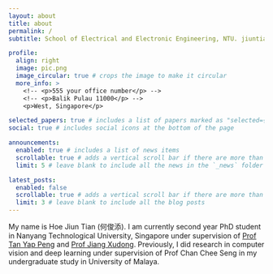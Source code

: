 ```yaml
---
layout: about
title: about
permalink: /
subtitle: School of Electrical and Electronic Engineering, NTU. jiuntian@gmail.com - jiuntian001@e.ntu.edu.sg #  <a href='https://www.um.edu.my/'>Uni. of Malaya</a>

profile:
  align: right
  image: pic.png
  image_circular: true # crops the image to make it circular
  more_info: >
    <!-- <p>555 your office number</p> -->
    <!-- <p>Balik Pulau 11000</p> -->
    <p>West, Singapore</p>

selected_papers: true # includes a list of papers marked as "selected={true}"
social: true # includes social icons at the bottom of the page

announcements:
  enabled: true # includes a list of news items
  scrollable: true # adds a vertical scroll bar if there are more than 3 news items
  limit: 5 # leave blank to include all the news in the `_news` folder

latest_posts:
  enabled: false
  scrollable: true # adds a vertical scroll bar if there are more than 3 new posts items
  limit: 3 # leave blank to include all the blog posts
---
```


My name is Hoe Jiun Tian (何俊添). I am currently second year PhD student in Nanyang Technological University, Singapore under supervision of [Prof Tan Yap Peng](https://personal.ntu.edu.sg/eyptan/) and [Prof Jiang Xudong](https://personal.ntu.edu.sg/exdjiang/). Previously, I did research in computer vision and deep learning under supervision of Prof Chan Chee Seng in my undergraduate study in University of Malaya.

<!-- Before I start my undergraduate studies, I am interested in programming, electronics, 3D printing, and interplay between them. I likes to make some small automation projects that make my life easier. -->

<!-- You can get my <s>latest</s> not up-to-date CV <a href="/assets/pdf/cv.pdf">here</a>. -->